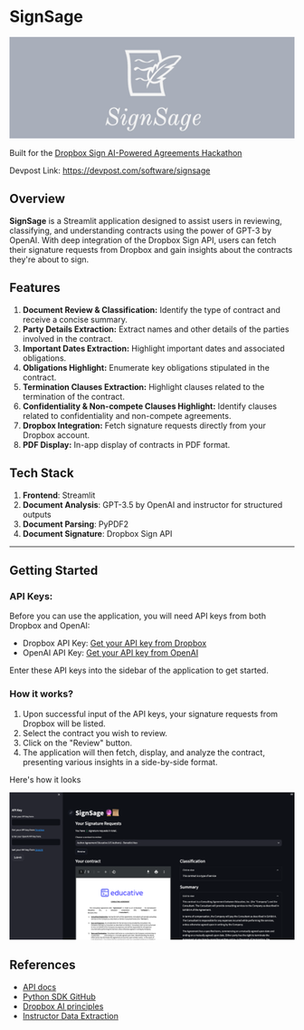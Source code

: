 # SignSage

![logo](img/logo.jpeg)

Built for the [Dropbox Sign AI-Powered Agreements Hackathon](https://dropboxhackathon2023.devpost.com/)

Devpost Link: https://devpost.com/software/signsage

## Overview

**SignSage** is a Streamlit application designed to assist users in reviewing, classifying, and understanding contracts using the power of GPT-3 by OpenAI. With deep integration of the Dropbox Sign API, users can fetch their signature requests from Dropbox and gain insights about the contracts they're about to sign.

## Features

1. **Document Review & Classification:** Identify the type of contract and receive a concise summary.
2. **Party Details Extraction:** Extract names and other details of the parties involved in the contract.
3. **Important Dates Extraction:** Highlight important dates and associated obligations.
4. **Obligations Highlight:** Enumerate key obligations stipulated in the contract.
5. **Termination Clauses Extraction:** Highlight clauses related to the termination of the contract.
6. **Confidentiality & Non-compete Clauses Highlight:** Identify clauses related to confidentiality and non-compete agreements.
7. **Dropbox Integration:** Fetch signature requests directly from your Dropbox account.
8. **PDF Display:** In-app display of contracts in PDF format.

## Tech Stack

1. **Frontend**: Streamlit
2. **Document Analysis**: GPT-3.5 by OpenAI and instructor for structured outputs
3. **Document Parsing**: PyPDF2
4. **Document Signature**: Dropbox Sign API

---

## Getting Started

### API Keys:

Before you can use the application, you will need API keys from both Dropbox and OpenAI:

- Dropbox API Key: [Get your API key from Dropbox](https://www.dropbox.com/developers/apps)
- OpenAI API Key: [Get your API key from OpenAI](https://platform.openai.com/account/api-keys)

Enter these API keys into the sidebar of the application to get started.

### How it works?

1. Upon successful input of the API keys, your signature requests from Dropbox will be listed.
2. Select the contract you wish to review.
3. Click on the "Review" button.
4. The application will then fetch, display, and analyze the contract, presenting various insights in a side-by-side format.

Here's how it looks

![sample](img/image.png)

## References

- [API docs](https://developers.hellosign.com/)
- [Python SDK GitHub](https://github.com/hellosign/dropbox-sign-python)
- [Dropbox AI principles](https://www.dropbox.com/ai-principles)
- [Instructor Data Extraction](https://jxnl.github.io/instructor/examples/pii/)
